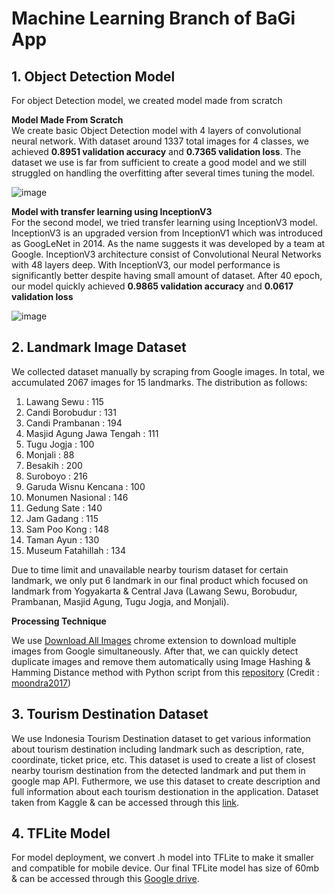 # Machine Learning Branch of BaGi App

## 1. Object Detection Model

For object Detection model, we created model made from scratch

**Model Made From Scratch**<br />
We create basic Object Detection model with 4 layers of convolutional neural network. With dataset around 1337 total images for 4 classes, we achieved **0.8951 validation accuracy** and **0.7365 validation loss**. The dataset we use is far from sufficient to create a good model and we still struggled on handling the overfitting after several times tuning the model.<br />

![image](Contents/Model1_Val_Acc.jpg)

**Model with transfer learning using InceptionV3**<br />
For the second model, we tried transfer learning using InceptionV3 model. InceptionV3 is an upgraded version from InceptionV1 which was introduced as GoogLeNet in 2014. As the name suggests it was developed by a team at Google. InceptionV3 architecture consist of Convolutional Neural Networks with 48 layers deep. With InceptionV3, our model performance is significantly better despite having small amount of dataset. After 40 epoch, our model quickly achieved **0.9865 validation accuracy** and **0.0617 validation loss**

![image](Contents/Model2_Val_Acc.jpg)


## 2. Landmark Image Dataset

We collected dataset manually by scraping from Google images. In total, we accumulated 2067 images for 15 landmarks. The distribution as follows:

1. Lawang Sewu : 115
2. Candi Borobudur : 131
3. Candi Prambanan : 194
4. Masjid Agung Jawa Tengah : 111
5. Tugu Jogja : 100
6. Monjali : 88
7. Besakih : 200
8. Suroboyo : 216
9. Garuda Wisnu Kencana : 100
10. Monumen Nasional : 146
11. Gedung Sate : 140
12. Jam Gadang : 115
13. Sam Poo Kong : 148
14. Taman Ayun : 130
15. Museum Fatahillah : 134

Due to time limit and unavailable nearby tourism dataset for certain landmark, we only put 6 landmark in our final product which focused on landmark from Yogyakarta & Central Java (Lawang Sewu, Borobudur, Prambanan, Masjid Agung, Tugu Jogja, and Monjali).

**Processing Technique**<br />

We use [Download All Images](https://chrome.google.com/webstore/detail/download-all-images/ifipmflagepipjokmbdecpmjbibjnakm?hl=en) chrome extension to download multiple images from Google simultaneously. After that, we can quickly detect duplicate images and remove them automatically using Image Hashing & Hamming Distance method with Python script from this [repository](https://github.com/moondra2017/Computer-Vision) (Credit : [moondra2017](https://github.com/moondra2017))

## 3. Tourism Destination Dataset

We use Indonesia Tourism Destination dataset to get various information about tourism destination including landmark such as description, rate, coordinate, ticket price, etc. This dataset is used to create a list of closest nearby tourism destination from the detected landmark and put them in google map API. Futhermore, we use this dataset to create description and full information about each tourism destionation in the application. Dataset taken from Kaggle & can be accessed through this [link](https://www.kaggle.com/datasets/aprabowo/indonesia-tourism-destination). 

## 4. TFLite Model

For model deployment, we convert .h model into TFLite to make it smaller and compatible for mobile device. Our final TFLite model has size of 60mb & can be accessed through this [Google drive](https://drive.google.com/drive/folders/1jzKucwzypVAmtW5rCzH4nj8Bdu1IsWSZ?usp=sharing). 
